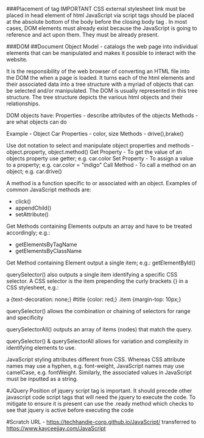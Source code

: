 ###Placement of tag IMPORTANT
CSS external stylesheet link must be placed in head element of html
JavaScript via script tags should be placed at the absolute bottom of the body before the closing body tag </body>. In most cases, DOM elements must already exist because the JavaScript is going to reference and act upon them. They must be already present.

###DOM
##Document Object Model -
catalogs the web page into individual elements that can be manipulated and makes it possible to interact with the website.

It is the responsibility of the web browser of converting an HTML file into the DOM the when a page is loaded. It turns each of the html elements and their associated data into a tree structure with a myriad of objects that can be selected and/or manipulated. The DOM is usually represented in this tree structure. The tree structure depicts the various html objects and their relationships.

DOM objects have:
Properties - describe attributes of the objects
Methods - are what objects can do

Example -
Object Car
Properties - color, size
Methods - drive(),brake()

Use dot notation to select and manipulate object properties and methods - object.property, object.method()
Get Property - To get the value of an objects property use getter; e.g. car.color
Set Property - To assign a value to a property; e.g. car.color = "indigo"
Call Method -  To call a method on an object; e.g. car.drive()

A method is a function specific to or associated with an object. Examples of common JavaScript methods are:
- click()
- appendChild()
- setAttribute()

Get Methods containing Elements outputs an array and have to be treated accordingly; e.g.:
- getElementsByTagName
- getElementsByClassName

Get Method containing Element output a single item; e.g.:
getElementById()

querySelector() also outputs a single item identifying a specific CSS selector. A CSS selector is the item prepending the curly brackets {} in a CSS stylesheet, e.g.:

  a {text-decoration: none;}
  #title {color: red;}
  .item {margin-top: 10px;}

querySelector() allows the combination or chaining of selectors for range and specificity

querySelectorAll() outputs an array of items (nodes) that match the query.

querySelector() & querySelectorAll allows for variation and complexity in identifying elements to use.

JavaScript styling attributes different from CSS. Whereas CSS attribute names may use a hyphen, e.g. font-weight, JavaScript names may use camelCase, e.g. fontWeight. Similarly, the associated values in JavaScript must be inputted as a string.

#JQuery
Position of jquery script tag is important. It should precede other javascript code script tags that will need the jquery to execute the code. To mitigate to ensure it is present can use the .ready method which checks to see that jquery is active before executing the code

#Scratch
URL - https://techhandie-corp.github.io/JavaScript/ transferred to https://www.kayceejjay.com/JavaScript

<!-- Place favicon.ico and apple-touch-icon.png in the root directory -->
<!--
<link rel="icon" type="image/x-icon" href="/favicon.ico" />
<link rel="icon" type="image/png" href="/favicon-32x32.png" sizes="32x32" />
<link rel="icon" type="image/png" href="/favicon-16x16.png" sizes="16x16" />

<link rel="shortcut icon" href="/favicon.ico" type="image/x-icon" />
<link rel="apple-touch-icon" href="/apple-touch-icon.png" />
<link rel="apple-touch-icon" sizes="57x57" href="/apple-touch-icon-57x57.png" />
<link rel="apple-touch-icon" sizes="76x76" href="/apple-touch-icon-76x76.png" />
<link rel="apple-touch-icon" sizes="120x120" href="/apple-touch-icon-120x120.png" />
<link rel="apple-touch-icon" sizes="152x152" href="/apple-touch-icon-152x152.png" />
-->
